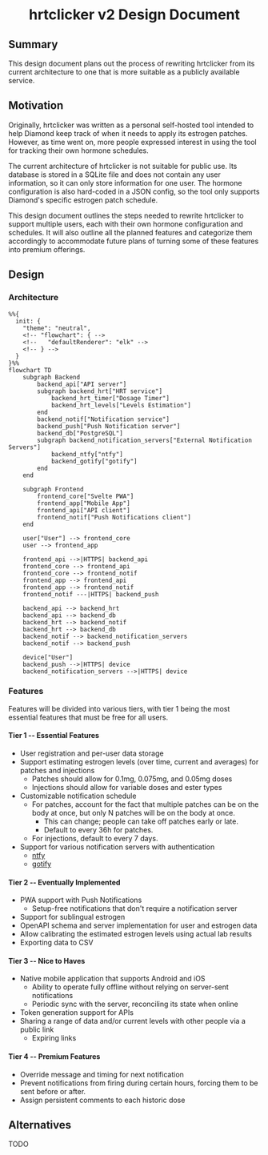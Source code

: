 <div align="center">

# hrtclicker v2 Design Document

</div>

## Summary

This design document plans out the process of rewriting hrtclicker from its
current architecture to one that is more suitable as a publicly available
service.

## Motivation

Originally, hrtclicker was written as a personal self-hosted tool intended to
help Diamond keep track of when it needs to apply its estrogen patches.
However, as time went on, more people expressed interest in using the tool for
tracking their own hormone schedules.

The current architecture of hrtclicker is not suitable for public use. Its
database is stored in a SQLite file and does not contain any user information,
so it can only store information for one user. The hormone configuration is
also hard-coded in a JSON config, so the tool only supports Diamond's specific
estrogen patch schedule.

This design document outlines the steps needed to rewrite hrtclicker to support
multiple users, each with their own hormone configuration and schedules. It
will also outline all the planned features and categorize them accordingly to
accommodate future plans of turning some of these features into premium
offerings.

## Design

### Architecture

```mermaid
%%{
  init: {
    "theme": "neutral",
    <!-- "flowchart": { -->
    <!--   "defaultRenderer": "elk" -->
    <!-- } -->
  }
}%%
flowchart TD
    subgraph Backend
        backend_api["API server"]
        subgraph backend_hrt["HRT service"]
            backend_hrt_timer["Dosage Timer"]
            backend_hrt_levels["Levels Estimation"]
        end
        backend_notif["Notification service"]
        backend_push["Push Notification server"]
        backend_db["PostgreSQL"]
        subgraph backend_notification_servers["External Notification Servers"]
            backend_ntfy["ntfy"]
            backend_gotify["gotify"]
        end
    end

    subgraph Frontend
        frontend_core["Svelte PWA"]
        frontend_app["Mobile App"]
        frontend_api["API client"]
        frontend_notif["Push Notifications client"]
    end

    user["User"] --> frontend_core
    user --> frontend_app

    frontend_api -->|HTTPS| backend_api
    frontend_core --> frontend_api
    frontend_core --> frontend_notif
    frontend_app --> frontend_api
    frontend_app --> frontend_notif
    frontend_notif ---|HTTPS| backend_push

    backend_api --> backend_hrt
    backend_api --> backend_db
    backend_hrt --> backend_notif
    backend_hrt --> backend_db
    backend_notif --> backend_notification_servers
    backend_notif --> backend_push

    device["User"]
    backend_push -->|HTTPS| device
    backend_notification_servers -->|HTTPS| device
```

### Features

Features will be divided into various tiers, with tier 1 being the most
essential features that must be free for all users.

#### Tier 1 -- Essential Features

- User registration and per-user data storage
- Support estimating estrogen levels (over time, current and averages) for
  patches and injections
  - Patches should allow for 0.1mg, 0.075mg, and 0.05mg doses
  - Injections should allow for variable doses and ester types
- Customizable notification schedule
  - For patches, account for the fact that multiple patches can be on the body
    at once, but only N patches will be on the body at once.
    - This can change; people can take off patches early or late.
    - Default to every 36h for patches.
  - For injections, default to every 7 days.
- Support for various notification servers with authentication
  - [ntfy](https://ntfy.sh)
  - [gotify](https://gotify.net)

#### Tier 2 -- Eventually Implemented

- PWA support with Push Notifications
  - Setup-free notifications that don't require a notification server
- Support for sublingual estrogen
- OpenAPI schema and server implementation for user and estrogen data
- Allow calibrating the estimated estrogen levels using actual lab results
- Exporting data to CSV

#### Tier 3 -- Nice to Haves

- Native mobile application that supports Android and iOS
  - Ability to operate fully offline without relying on server-sent notifications
  - Periodic sync with the server, reconciling its state when online
- Token generation support for APIs
- Sharing a range of data and/or current levels with other people via a public link
  - Expiring links

#### Tier 4 -- Premium Features

- Override message and timing for next notification
- Prevent notifications from firing during certain hours, forcing them to be
  sent before or after.
- Assign persistent comments to each historic dose

## Alternatives

TODO
